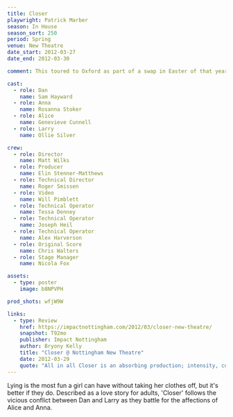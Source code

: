 ```yaml
---
title: Closer
playwright: Patrick Marber
season: In House
season_sort: 250
period: Spring
venue: New Theatre
date_start: 2012-03-27
date_end: 2012-03-30

comment: This toured to Oxford as part of a swap in Easter of that year. I also have a physical copy of the programme somewhere --- WJDP

cast:
  - role: Dan
    name: Sam Hayward
  - role: Anna
    name: Rosanna Stoker
  - role: Alice
    name: Genevieve Cunnell
  - role: Larry
    name: Ollie Silver

crew:
  - role: Director
    name: Matt Wilks
  - role: Producer
    name: Elin Stenner-Matthews
  - role: Technical Director
    name: Roger Smissen
  - role: Video
    name: Will Pimblett
  - role: Technical Operator
    name: Tessa Denney
  - role: Technical Operator
    name: Joseph Heil
  - role: Technical Operator
    name: Alex Harverson
  - role: Original Score
    name: Chris Walters
  - role: Stage Manager
    name: Nicola Fox

assets:
  - type: poster
    image: b8NPVPH

prod_shots: wfjW9W

links:
  - type: Review
    href: https://impactnottingham.com/2012/03/closer-new-theatre/
    snapshot: T92mo
    publisher: Impact Nottingham
    author: Bryony Kelly
    title: "Closer @ Nottingham New Theatre"
    date: 2012-03-29
    quote: "All in all Closer is an absorbing production; intensity, comedy and intrigue are perfectly balanced, giving the audience an enjoyable, if shockingly explosive experience. It is well performed, well organised, and well directed. A must see."
---
```


Lying is the most fun a girl can have without taking her clothes off, but it's better if they do. Described as a love story for adults, 'Closer' follows the vicious conflict between Dan and Larry as they battle for the affections of Alice and Anna.
